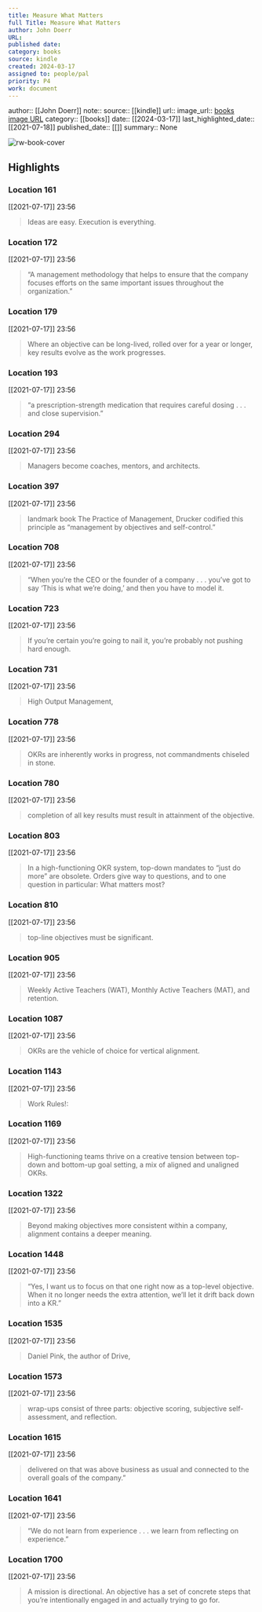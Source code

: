 ```yaml
---
title: Measure What Matters
full Title: Measure What Matters
author: John Doerr
URL: 
published date: 
category: books
source: kindle
created: 2024-03-17
assigned to: people/pal
priority: P4
work: document
---
```

author:: [[John Doerr]]
note:: 
source:: [[kindle]]
url:: 
image_url:: [books image URL](https://images-na.ssl-images-amazon.com/images/I/51G-XiecxvL._SL200_.jpg)
category:: [[books]]
date:: [[2024-03-17]]
last_highlighted_date:: [[2021-07-18]]
published_date:: [[]]
summary:: None

![rw-book-cover](https://images-na.ssl-images-amazon.com/images/I/51G-XiecxvL._SL200_.jpg)

## Highlights
### Location 161
[[2021-07-17]] 23:56
> Ideas are easy. Execution is everything.


### Location 172
[[2021-07-17]] 23:56
> “A management methodology that helps to ensure that the company focuses efforts on the same important issues throughout the organization.”


### Location 179
[[2021-07-17]] 23:56
> Where an objective can be long-lived, rolled over for a year or longer, key results evolve as the work progresses.


### Location 193
[[2021-07-17]] 23:56
> “a prescription-strength medication that requires careful dosing . . . and close supervision.”


### Location 294
[[2021-07-17]] 23:56
> Managers become coaches, mentors, and architects.


### Location 397
[[2021-07-17]] 23:56
> landmark book The Practice of Management, Drucker codified this principle as “management by objectives and self-control.”


### Location 708
[[2021-07-17]] 23:56
> “When you’re the CEO or the founder of a company . . . you’ve got to say ‘This is what we’re doing,’ and then you have to model it.


### Location 723
[[2021-07-17]] 23:56
> If you’re certain you’re going to nail it, you’re probably not pushing hard enough.


### Location 731
[[2021-07-17]] 23:56
> High Output Management,


### Location 778
[[2021-07-17]] 23:56
> OKRs are inherently works in progress, not commandments chiseled in stone.


### Location 780
[[2021-07-17]] 23:56
> completion of all key results must result in attainment of the objective.


### Location 803
[[2021-07-17]] 23:56
> In a high-functioning OKR system, top-down mandates to “just do more” are obsolete. Orders give way to questions, and to one question in particular: What matters most?


### Location 810
[[2021-07-17]] 23:56
> top-line objectives must be significant.


### Location 905
[[2021-07-17]] 23:56
> Weekly Active Teachers (WAT), Monthly Active Teachers (MAT), and retention.


### Location 1087
[[2021-07-17]] 23:56
> OKRs are the vehicle of choice for vertical alignment.


### Location 1143
[[2021-07-17]] 23:56
> Work Rules!:


### Location 1169
[[2021-07-17]] 23:56
> High-functioning teams thrive on a creative tension between top-down and bottom-up goal setting, a mix of aligned and unaligned OKRs.


### Location 1322
[[2021-07-17]] 23:56
> Beyond making objectives more consistent within a company, alignment contains a deeper meaning.


### Location 1448
[[2021-07-17]] 23:56
> “Yes, I want us to focus on that one right now as a top-level objective. When it no longer needs the extra attention, we’ll let it drift back down into a KR.”


### Location 1535
[[2021-07-17]] 23:56
> Daniel Pink, the author of Drive,


### Location 1573
[[2021-07-17]] 23:56
> wrap-ups consist of three parts: objective scoring, subjective self-assessment, and reflection.


### Location 1615
[[2021-07-17]] 23:56
> delivered on that was above business as usual and connected to the overall goals of the company.”


### Location 1641
[[2021-07-17]] 23:56
> “We do not learn from experience . . . we learn from reflecting on experience.”


### Location 1700
[[2021-07-17]] 23:56
> A mission is directional. An objective has a set of concrete steps that you’re intentionally engaged in and actually trying to go for.


